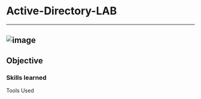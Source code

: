# Active-Directory-LAB

---
![image](https://github.com/user-attachments/assets/48bb9818-1297-4400-82b2-7b1b4229325e)
---

## Objective



### Skills learned

Tools Used
